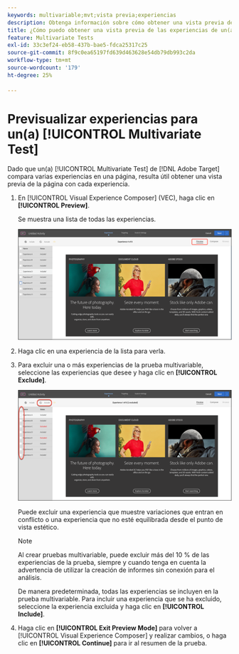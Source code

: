 ```yaml
---
keywords: multivariable;mvt;vista previa;experiencias
description: Obtenga información sobre cómo obtener una vista previa de cada experiencia en una actividad [!UICONTROL Multivariate Test] (MVT) en  [!DNL Adobe Target] mediante el [!UICONTROL Visual Experience Composer] (VEC).
title: ¿Cómo puedo obtener una vista previa de las experiencias de un(a) [!UICONTROL Multivariate Test] (MVT)?
feature: Multivariate Tests
exl-id: 33c3ef24-eb58-437b-bae5-fdca25317c25
source-git-commit: 8f9c0ea65197fd639d463628e54db79db993c2da
workflow-type: tm+mt
source-wordcount: '179'
ht-degree: 25%

---
```


# Previsualizar experiencias para un(a) [!UICONTROL Multivariate Test]

Dado que un(a) [!UICONTROL Multivariate Test] de [!DNL Adobe Target] compara varias experiencias en una página, resulta útil obtener una vista previa de la página con cada experiencia.

1. En [!UICONTROL Visual Experience Composer] (VEC), haga clic en **[!UICONTROL Preview]**.

   Se muestra una lista de todas las experiencias.

   ![imagen de vista previa](assets/preview.png)

1. Haga clic en una experiencia de la lista para verla.

1. Para excluir una o más experiencias de la prueba multivariable, seleccione las experiencias que desee y haga clic en **[!UICONTROL Exclude]**.

   ![Excluir experiencias](/help/main/c-activities/c-multivariate-testing/t-create-multivariate-test/assets/preview-mvt-exclude.png)

   Puede excluir una experiencia que muestre variaciones que entran en conflicto o una experiencia que no esté equilibrada desde el punto de vista estético.

   >[!NOTE]
   >
   >Al crear pruebas multivariable, puede excluir más del 10 % de las experiencias de la prueba, siempre y cuando tenga en cuenta la advertencia de utilizar la creación de informes sin conexión para el análisis.

   De manera predeterminada, todas las experiencias se incluyen en la prueba multivariable. Para incluir una experiencia que se ha excluido, seleccione la experiencia excluida y haga clic en **[!UICONTROL Include]**.

1. Haga clic en **[!UICONTROL Exit Preview Mode]** para volver a [!UICONTROL Visual Experience Composer] y realizar cambios, o haga clic en **[!UICONTROL Continue]** para ir al resumen de la prueba.
